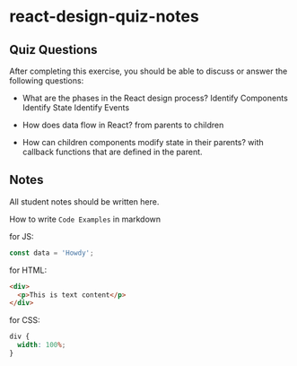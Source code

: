 # react-design-quiz-notes

## Quiz Questions

After completing this exercise, you should be able to discuss or answer the following questions:

- What are the phases in the React design process?
  Identify Components
  Identify State
  Identify Events

- How does data flow in React?
  from parents to children

- How can children components modify state in their parents?
  with callback functions that are defined in the parent.

## Notes

All student notes should be written here.

How to write `Code Examples` in markdown

for JS:

```js
const data = 'Howdy';
```

for HTML:

```html
<div>
  <p>This is text content</p>
</div>
```

for CSS:

```css
div {
  width: 100%;
}
```
